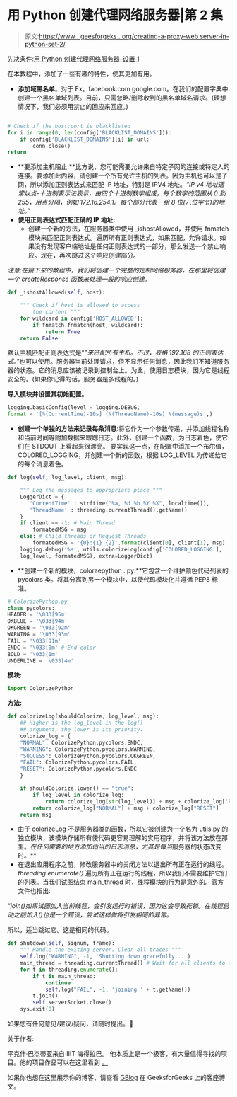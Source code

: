 # 用 Python 创建代理网络服务器|第 2 集

> 原文:[https://www . geesforgeks . org/creating-a-proxy-web server-in-python-set-2/](https://www.geeksforgeeks.org/creating-a-proxy-webserver-in-python-set-2/)

先决条件:[用 Python 创建代理网络服务器–设置 1](https://www.geeksforgeeks.org/creating-a-proxy-webserver-in-python-set-1/)

在本教程中，添加了一些有趣的特性，使其更加有用。

*   **添加域黑名单**。对于 Ex。facebook.com google.com。在我们的配置字典中创建一个黑名单域列表。目前，只需忽略/删除收到的黑名单域名请求。(理想情况下，我们必须用禁止的回应来回应。)

```py

# Check if the host:port is blacklisted
for i in range(0, len(config['BLACKLIST_DOMAINS'])):
    if config['BLACKLIST_DOMAINS'][i] in url:
        conn.close()
return
```

*   **要添加主机阻止:**比方说，您可能需要允许来自特定子网的连接或特定人的连接。要添加此内容，请创建一个所有允许主机的列表。因为主机也可以是子网，所以添加正则表达式来匹配 IP 地址，特别是 IPV4 地址。*“IP v4 地址通常以点-十进制表示法表示，由四个十进制数字组成，每个数字的范围从 0 到 255，用点分隔，例如 172.16.254.1。每个部分代表一组 8 位(八位字节)的地址。”*
*   **使用正则表达式匹配正确的 IP 地址:**
    *   创建一个新的方法，在服务器类中使用 _ishostAllowed，并使用 fnmatch 模块来匹配正则表达式。遍历所有正则表达式，如果匹配，允许请求。如果没有发现客户端地址是任何正则表达式的一部分，那么发送一个禁止响应。现在，再次跳过这个响应创建部分。

*注意:在接下来的教程中，我们将创建一个完整的定制网络服务器，在那里将创建一个 createResponse 函数来处理一般的响应创建。*

```py
def _ishostAllowed(self, host):

    """ Check if host is allowed to access
        the content """
    for wildcard in config['HOST_ALLOWED']:
        if fnmatch.fnmatch(host, wildcard):
            return True
    return False
```

默认主机匹配正则表达式是“*”来匹配所有主机。不过，表格 192.168 的正则表达式。*”也可以使用。服务器当前处理请求，但不显示任何消息，因此我们不知道服务器的状态。它的消息应该被记录到控制台上。为此，使用日志模块，因为它是线程安全的。(如果你记得的话，服务器是多线程的。)

**导入模块并设置其初始配置。**

```py
logging.basicConfig(level = logging.DEBUG,
format = '[%(CurrentTime)-10s] (%(ThreadName)-10s) %(message)s',)
```

*   **创建一个单独的方法来记录每条消息**:将它作为一个参数传递，并添加线程名称和当前时间等附加数据来跟踪日志。此外，创建一个函数，为日志着色，使它们在 STDOUT 上看起来很漂亮。
    要实现这一点，在配置中添加一个布尔值，COLORED_LOGGING，并创建一个新的函数，根据 LOG_LEVEL 为传递给它的每个消息着色。

```py
def log(self, log_level, client, msg):

    """ Log the messages to appropriate place """
    LoggerDict = {
       'CurrentTime' : strftime("%a, %d %b %Y %X", localtime()),
       'ThreadName' : threading.currentThread().getName()
    }
    if client == -1: # Main Thread
        formatedMSG = msg
    else: # Child threads or Request Threads
        formatedMSG = '{0}:{1} {2}'.format(client[0], client[1], msg)
    logging.debug('%s', utils.colorizeLog(config['COLORED_LOGGING'],
    log_level, formatedMSG), extra=LoggerDict)
```

*   **创建一个新的模块，coloraepython . py:**它包含一个维护颜色代码列表的 pycolors 类。将其分离到另一个模块中，以使代码模块化并遵循 PEP8 标准。

```py
# ColorizePython.py
class pycolors:
HEADER = '\033[95m'
OKBLUE = '\033[94m'
OKGREEN = '\033[92m'
WARNING = '\033[93m'
FAIL = '\033[91m'
ENDC = '\033[0m' # End color
BOLD = '\033[1m'
UNDERLINE = '\033[4m'
```

**模块:**

```py
import ColorizePython
```

**方法:**

```py
def colorizeLog(shouldColorize, log_level, msg):
    ## Higher is the log_level in the log()
    ## argument, the lower is its priority.
    colorize_log = {
    "NORMAL": ColorizePython.pycolors.ENDC,
    "WARNING": ColorizePython.pycolors.WARNING,
    "SUCCESS": ColorizePython.pycolors.OKGREEN,
    "FAIL": ColorizePython.pycolors.FAIL,
    "RESET": ColorizePython.pycolors.ENDC
    }

    if shouldColorize.lower() == "true":
        if log_level in colorize_log:
            return colorize_log[str(log_level)] + msg + colorize_log['RESET']
        return colorize_log["NORMAL"] + msg + colorize_log["RESET"]
    return msg 
```

*   由于 colorizeLog 不是服务器类的函数，所以它被创建为一个名为 utils.py 的独立模块，该模块存储所有使代码更容易理解的实用程序，并将该方法放在那里。*在任何需要的地方添加适当的日志消息，尤其是每当*服务器的状态改变时。**
*   在退出应用程序之前，修改服务器中的关闭方法以退出所有正在运行的线程。 *threading.enumerate()* 遍历所有正在运行的线程，所以我们不需要维护它们的列表。当我们试图结束 main_thread 时，线程模块的行为是意外的。官方文件也指出:

*“join()如果试图加入当前线程，会引发运行时错误，因为这会导致死锁。在线程启动之前加入()也是一个错误，尝试这样做将引发相同的异常。*

所以，适当跳过它。这是相同的代码。

```py
def shutdown(self, signum, frame):
    """ Handle the exiting server. Clean all traces """
    self.log("WARNING", -1, 'Shutting down gracefully...')
    main_thread = threading.currentThread() # Wait for all clients to exit
    for t in threading.enumerate():
        if t is main_thread:
            continue
            self.log("FAIL", -1, 'joining ' + t.getName())
        t.join()
        self.serverSocket.close()
    sys.exit(0)
```

如果您有任何意见/建议/疑问，请随时提出。🙂

关于作者:

平克什·巴杰蒂亚来自 IIIT 海得拉巴。 他本质上是一个极客，有大量值得寻找的项目。他的项目作品可以在这里看到 [。](https://github.com/pinkeshbadjatiya/)

如果你也想在这里展示你的博客，请查看 [GBlog](http://geeksquiz.com/gblog/) 在 GeeksforGeeks 上的客座博文。